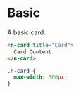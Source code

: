 # Basic
A basic card.
```html
<n-card title="Card">
  Card Content
</n-card>
```
```css
.n-card {
  max-width: 300px;
}
```